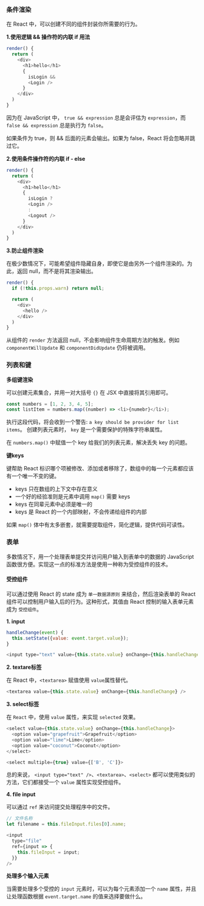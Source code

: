 ### 条件渲染

在 React 中，可以创建不同的组件封装你所需要的行为。

**1.使用逻辑 && 操作符的内联 if 用法**

```js
render() {
  return (
    <div>
      <h1>hello</h1>
      {
        isLogin &&
        <Login />
      }
    </div>
  )
}
```

因为在 JavaScript 中， `true && expression` 总是会评估为 `expression`，而 `false && expression` 总是执行为 `false`。

如果条件为 true，则 && 后面的元素会输出。如果为 false，React 将会忽略并跳过它。

**2.使用条件操作符的内联 if - else**

```js
render() {
  return (
    <div>
      <h1>hello</h1>
      {
        isLogin ?
        <Login />
        :
        <Logout />
      }
    </div>
  )
}
```

**3.防止组件渲染**

在极少数情况下，可能希望组件隐藏自身，即使它是由另外一个组件渲染的。为此，返回 null，而不是将其渲染输出。

```js
render() {
  if (!this.props.warn) return null;

  return (
    <div>
      <hello />
    </div>
  )
}
```

从组件的 `render` 方法返回 null，不会影响组件生命周期方法的触发。例如 `componentWillUpdate` 和 `componentDidUpdate` 仍将被调用。

### 列表和键

**多组键渲染**

可以创建元素集合，并用一对大括号 `{}` 在 JSX 中直接将其引用即可。

```js
const numbers = [1, 2, 3, 4, 5];
const listItem = numbers.map((number) => <li>{numebr}</li>);
```

执行这段代码，将会收到一个警告: `a key should be provider for list items`。 创建列表元素时， `key` 是一个需要保护的特殊字符串属性。

在 `numbers.map()` 中赋值一个 key 给我们的列表元素，解决丢失 key 的问题。


**键keys**

键帮助 React 标识哪个项被修改、添加或者移除了，数组中的每一个元素都应该有一个唯一不变的键。

- keys 只在数组的上下文中存在意义
- 一个好的经验准则是元素中调用 `map()` 需要 keys
- keys 在同辈元素中必须是唯一的
- keys 是 React 的一个内部映射，不会传递给组件的内部

如果 `map()` 体中有太多嵌套，就需要提取组件，简化逻辑，提供代码可读性。

### 表单

多数情况下，用一个处理表单提交并访问用户输入到表单中的数据的 JavaScript 函数很方便。实现这一点的标准方法是使用一种称为受控组件的技术。

#### 受控组件

可以通过使用 React 的 state 成为 `单一数据源原则` 来结合，然后渲染表单的 React 组件可以控制用户输入后的行为。这种形式，其值由 React 控制的输入表单元素成为 `受控组件`。

**1. input**

```js
handleChange(event) {
  this.setState({value: event.target.value});
}

<input type="text" value={this.state.value} onChange={this.handleChange} />
```

**2. textare标签**

在 React 中，`<textarea>` 赋值使用 `value`属性替代。

```js
<textarea value={this.state.value} onChange={this.handleChange} />
```

**3. select标签**

在 `React` 中，使用 `value` 属性，来实现 `selected` 效果。

```js
<select value={this.state.value} onChange={this.handleChange}>
  <option value="grapefruit">Grapefruit</option>
  <option value="lime">Lime</option>
  <option value="coconut">Coconut</option>
</select>

<select multiple={true} value={['B', 'C']}>
```

总的来说， `<input type="text" />`、`<textarea>`、`<select>` 都可以使用类似的方法，它们都接受一个 `value` 属性实现受控组件。

**4. file input**

可以通过 `ref` 来访问提交处理程序中的文件。

```js
// 文件名称
let filename = this.fileInput.files[0].name;

<input
  type="file"
  ref={input => {
    this.fileInput = input;
  }}
/>
```

**处理多个输入元素**

当需要处理多个受控的 `input` 元素时，可以为每个元素添加一个 `name` 属性，并且让处理函数根据 `event.target.name` 的值来选择要做什么。
